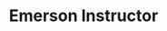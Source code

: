 ---
name: "Celebi Law"
group: "member"
title: "Emerson Instructor"
graduating_year: 2024
email: "celebilaw@gmail.com"
---